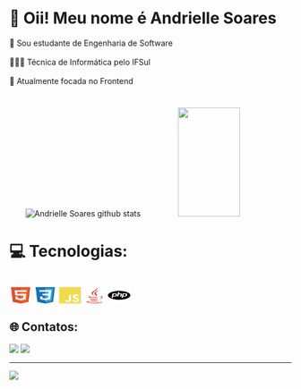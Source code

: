 # 💫 Oii! Meu nome é Andrielle Soares
🔭 Sou estudante de Engenharia de Software<br><br>
🧑🏽‍🎓 Técnica de Informática pelo IFSul<br><br>
🌱 Atualmente focada no Frontend
#
<div align="center">  
  <img width="47%" height="195px" src="https://github-readme-stats.vercel.app/api?username=driiDev&show_icons=true&count_private=true&hide_border=true&title_color=ff91a4&icon_color=ff91a4&text_color=c9d1d9&bg_color=0d1117" alt="Andrielle Soares github stats" /> 
  <img width="47%" height="195px" src="https://github-readme-stats.vercel.app/api/top-langs/?username=driiDev&layout=compact&hide_border=true&title_color=ff91a4&text_color=ff91a4&bg_color=0d1117" />
</div>

# 💻 Tecnologias:
<div style="display: inline_block"><br>
  <img align="center" alt="Dri-HTML" height="30" width="40" src="https://raw.githubusercontent.com/devicons/devicon/master/icons/html5/html5-original.svg">
  <img align="center" alt="Dri-CSS" height="30" width="40" src="https://raw.githubusercontent.com/devicons/devicon/master/icons/css3/css3-original.svg">
  <img align="center" alt="Dri-Js" height="30" width="40" src="https://raw.githubusercontent.com/devicons/devicon/master/icons/javascript/javascript-plain.svg">
  <img align="center" alt="Dri-Java" height="30" width="40" src="https://raw.githubusercontent.com/devicons/devicon/master/icons/java/java-plain.svg">
  <img align="center" alt="Dri-Java" height="30" width="40" src="https://raw.githubusercontent.com/devicons/devicon/master/icons/php/php-plain.svg">
</div>

## 🌐 Contatos:
<a href="https://www.linkedin.com/in/andriellesoares/" target="_blank"><img src="https://img.shields.io/badge/-LinkedIn-%230077B5?style=for-the-badge&logo=linkedin&logoColor=white" target="_blank"></a>
<a href = "mailto:andriellesoares45@gmail.com"><img src="https://img.shields.io/badge/-Gmail-%23333?style=for-the-badge&logo=gmail&logoColor=white" target="_blank"></a>

---
[![](https://visitcount.itsvg.in/api?id=driiDev&icon=0&color=0)](https://visitcount.itsvg.in)

